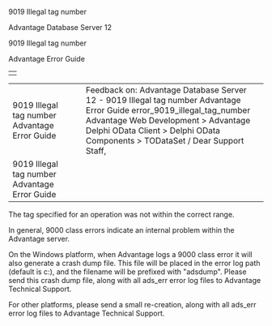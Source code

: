 9019 Illegal tag number




Advantage Database Server 12  

9019 Illegal tag number

Advantage Error Guide

|  |
| --- |
|  |

|  |  |  |  |  |
| --- | --- | --- | --- | --- |
| 9019 Illegal tag number  Advantage Error Guide |  |  | Feedback on: Advantage Database Server 12 - 9019 Illegal tag number Advantage Error Guide error\_9019\_illegal\_tag\_number Advantage Web Development > Advantage Delphi OData Client > Delphi OData Components > TODataSet / Dear Support Staff, |  |
| 9019 Illegal tag number  Advantage Error Guide |  |  |  |  |

The tag specified for an operation was not within the correct range.

In general, 9000 class errors indicate an internal problem within the Advantage server.

On the Windows platform, when Advantage logs a 9000 class error it will also generate a crash dump file. This file will be placed in the error log path (default is c:\), and the filename will be prefixed with "adsdump". Please send this crash dump file, along with all ads\_err error log files to Advantage Technical Support.

For other platforms, please send a small re-creation, along with all ads\_err error log files to Advantage Technical Support.